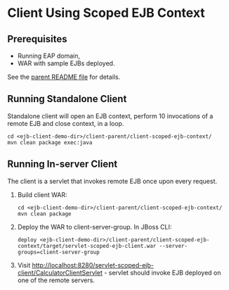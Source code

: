 # Client Using Scoped EJB Context

## Prerequisites

* Running EAP domain,
* WAR with sample EJBs deployed.

See the [parent README file](../../README.md) for details.

## Running Standalone Client

Standalone client will open an EJB context, perform 10 invocations of a remote EJB and close context, in a loop. 

```
cd <ejb-client-demo-dir>/client-parent/client-scoped-ejb-context/
mvn clean package exec:java
```

## Running In-server Client

The client is a servlet that invokes remote EJB once upon every request.

1) Build client WAR:

    ```
    cd <ejb-client-demo-dir>/client-parent/client-scoped-ejb-context/
    mvn clean package
    ```
2) Deploy the WAR to client-server-group. In JBoss CLI:

    `deploy <ejb-client-demo-dir>/client-parent/client-scoped-ejb-context/target/servlet-scoped-ejb-client.war --server-groups=client-server-group`
3) Visit <http://localhost:8280/servlet-scoped-ejb-client/CalculatorClientServlet> - servlet should invoke EJB
 deployed on one of the remote servers.
